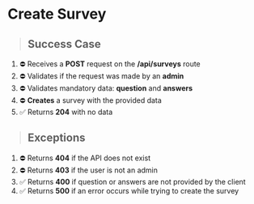# Create Survey

> ## Success Case

1. ⛔️ Receives a **POST** request on the **/api/surveys** route
2. ⛔️ Validates if the request was made by an **admin**
3. ⛔️ Validates mandatory data: **question** and **answers**
4. ⛔️ **Creates** a survey with the provided data
5. ✅ Returns **204** with no data

> ## Exceptions

1. ⛔️ Returns **404** if the API does not exist
2. ⛔️ Returns **403** if the user is not an admin
3. ✅ Returns **400** if question or answers are not provided by the client
4. ✅ Returns **500** if an error occurs while trying to create the survey
